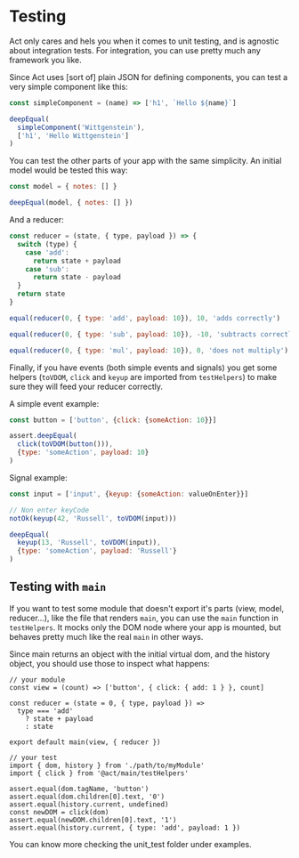 # Testing

Act only cares and hels you when it comes to unit testing, and is agnostic
about integration tests. For integration, you can use pretty much any framework
you like.

Since Act uses [sort of] plain JSON for defining components, you can test a very
simple component like this:

```js
const simpleComponent = (name) => ['h1', `Hello ${name}`]

deepEqual(
  simpleComponent('Wittgenstein'),
  ['h1', 'Hello Wittgenstein']
)
```

You can test the other parts of your app with the same simplicity. An initial
model would be tested this way:

```js
const model = { notes: [] }

deepEqual(model, { notes: [] })
```

And a reducer:

```js
const reducer = (state, { type, payload }) => {
  switch (type) {
    case 'add':
      return state + payload
    case 'sub':
      return state - payload
  }
  return state
}

equal(reducer(0, { type: 'add', payload: 10}), 10, 'adds correctly')

equal(reducer(0, { type: 'sub', payload: 10}), -10, 'subtracts correctly')

equal(reducer(0, { type: 'mul', payload: 10}), 0, 'does not multiply')
```

Finally, if you have events (both simple events and signals) you get some
helpers (`toVDOM`, `click` and `keyup` are imported from `testHelpers`) to make
sure they will feed your reducer correctly.

A simple event example:

```js
const button = ['button', {click: {someAction: 10}}]

assert.deepEqual(
  click(toVDOM(button())),
  {type: 'someAction', payload: 10}
)
```

Signal example:

```js
const input = ['input', {keyup: {someAction: valueOnEnter}}]

// Non enter keyCode
notOk(keyup(42, 'Russell', toVDOM(input)))

deepEqual(
  keyup(13, 'Russell', toVDOM(input)),
  {type: 'someAction', payload: 'Russell'}
)
```

## Testing with `main`

If you want to test some module that doesn't export it's parts (view, model,
reducer...), like the file that renders `main`, you can use the `main` function
in `testHelpers`. It mocks only the DOM node where your app is mounted, but
behaves pretty much like the real `main` in other ways.

Since main returns an object with the initial virtual dom, and the history
object, you should use those to inspect what happens:

```
// your module
const view = (count) => ['button', { click: { add: 1 } }, count]

const reducer = (state = 0, { type, payload }) =>
  type === 'add'
    ? state + payload
    : state

export default main(view, { reducer })

// your test
import { dom, history } from './path/to/myModule'
import { click } from '@act/main/testHelpers'

assert.equal(dom.tagName, 'button')
assert.equal(dom.children[0].text, '0')
assert.equal(history.current, undefined)
const newDOM = click(dom)
assert.equal(newDOM.children[0].text, '1')
assert.equal(history.current, { type: 'add', payload: 1 })
```

You can know more checking the unit_test folder under examples.

